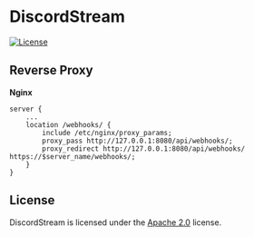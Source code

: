 # DiscordStream

[![License](https://img.shields.io/github/license/LXGaming/DiscordStream?label=License&cacheSeconds=86400)](https://github.com/LXGaming/DiscordStream/blob/master/LICENSE)

## Reverse Proxy

**Nginx**
```nginx
server {
    ...
    location /webhooks/ {
        include /etc/nginx/proxy_params;
        proxy_pass http://127.0.0.1:8080/api/webhooks/;
        proxy_redirect http://127.0.0.1:8080/api/webhooks/ https://$server_name/webhooks/;
    }
}
```

## License
DiscordStream is licensed under the [Apache 2.0](https://github.com/LXGaming/DiscordStream/blob/master/LICENSE) license.